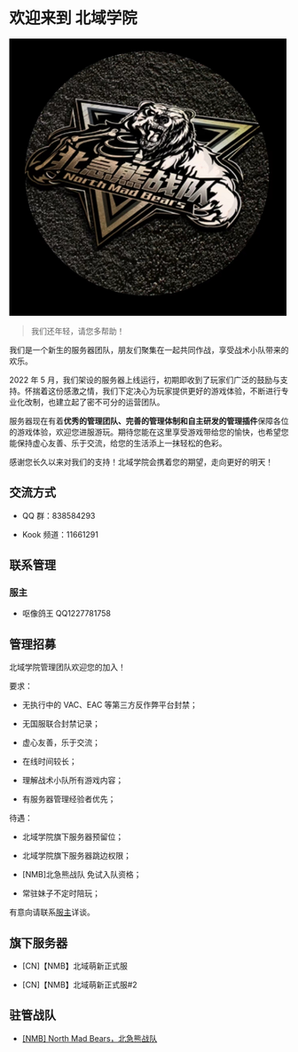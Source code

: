 # 欢迎来到 北域学院

![Logo](./img/logo.png)

> 我们还年轻，请您多帮助！

我们是一个新生的服务器团队，朋友们聚集在一起共同作战，享受战术小队带来的欢乐。

2022 年 5 月，我们架设的服务器上线运行，初期即收到了玩家们广泛的鼓励与支持。怀揣着这份感激之情，我们下定决心为玩家提供更好的游戏体验，不断进行专业化改制，也建立起了密不可分的运营团队。

服务器现在有着**优秀的管理团队、完善的管理体制和自主研发的管理插件**保障各位的游戏体验，欢迎您进服游玩。期待您能在这里享受游戏带给您的愉快，也希望您能保持虚心友善、乐于交流，给您的生活添上一抹轻松的色彩。

感谢您长久以来对我们的支持！北域学院会携着您的期望，走向更好的明天！

## 交流方式

- QQ 群：838584293

- Kook 频道：11661291

## 联系管理

### 服主 

- 呕像鸽王 QQ1227781758

## 管理招募

北域学院管理团队欢迎您的加入！

要求：

- 无执行中的 VAC、EAC 等第三方反作弊平台封禁；

- 无国服联合封禁记录；

- 虚心友善，乐于交流；

- 在线时间较长；

- 理解战术小队所有游戏内容；

- 有服务器管理经验者优先；

待遇：

- 北域学院旗下服务器预留位；

- 北域学院旗下服务器跳边权限；

- [NMB]北急熊战队 免试入队资格；

- 常驻妹子不定时陪玩；

有意向请联系[服主](#服主)详谈。

## 旗下服务器

- [CN]【NMB】北域萌新正式服

- [CN]【NMB】北域萌新正式服#2

## 驻管战队

- [[NMB] North Mad Bears，北急熊战队](../../Team/NMB/)